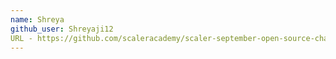 ```yaml
---
name: Shreya
github_user: Shreyaji12
URL - https://github.com/scaleracademy/scaler-september-open-source-challenge/issues/117
---
```

